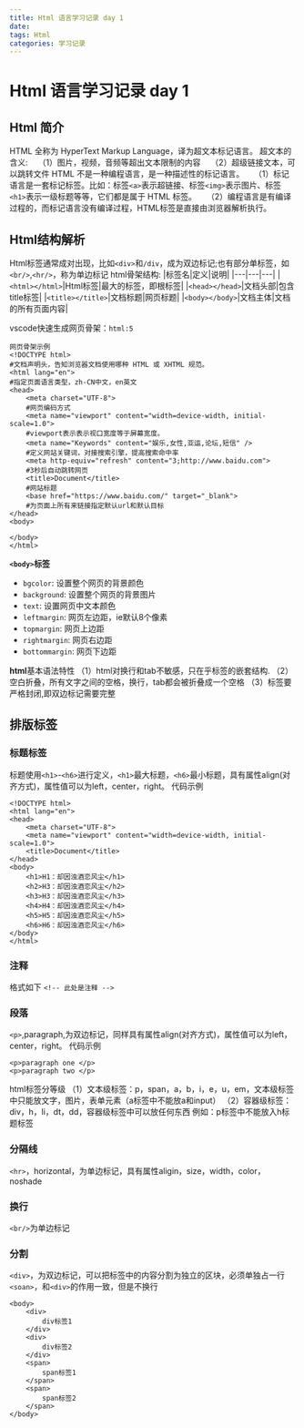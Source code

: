 ```yaml
---
title: Html 语言学习记录 day 1
date: 
tags: Html
categories: 学习记录
---
```

# Html 语言学习记录 day 1
## Html 简介
HTML 全称为 HyperText Markup Language，译为超文本标记语言。
超文本的含义:
&emsp;（1）图片，视频，音频等超出文本限制的内容
&emsp;（2）超级链接文本，可以跳转文件
HTML 不是一种编程语言，是一种描述性的标记语言。
&emsp;（1）标记语言是一套标记标签。比如：标签```<a>```表示超链接、标签```<img>```表示图片、标签```<h1>```表示一级标题等等，它们都是属于 HTML 标签。
&emsp;（2）编程语言是有编译过程的，而标记语言没有编译过程，HTML标签是直接由浏览器解析执行。
## Html结构解析
Html标签通常成对出现，比如```<div>```和```/div```，成为双边标记;也有部分单标签，如```<br/>```,```<hr/>```，称为单边标记
html骨架结构:
|标签名|定义|说明|
|---|---|---|
|```<html></html>```|Html标签|最大的标签，即根标签|
|```<head></head>```|文档头部|包含title标签|
|```<title></title>```|文档标题|网页标题|
|```<body></body>```|文档主体|文档的所有页面内容|

vscode快速生成网页骨架：```html:5```

    网页骨架示例
    <!DOCTYPE html>
    #文档声明头，告知浏览器文档使用哪种 HTML 或 XHTML 规范。
    <html lang="en">
    #指定页面语言类型，zh-CN中文，en英文
    <head>
        <meta charset="UTF-8">
        #网页编码方式
        <meta name="viewport" content="width=device-width, initial-scale=1.0">
        #viewport表示表示视口宽度等于屏幕宽度。
        <meta name="Keywords" content="娱乐,女性,亚运,论坛,短信" />
        #定义网站关键词，对接搜索引擎，提高搜索命中率
        <meta http-equiv="refresh" content="3;http://www.baidu.com">
        #3秒后自动跳转网页
        <title>Document</title>
        #网站标题
        <base href="https://www.baidu.com/" target="_blank">
        #为页面上所有来链接指定默认url和默认目标
    </head>
    <body>
        
    </body>
    </html>
**```<body>```标签**
- ```bgcolor```: 设置整个网页的背景颜色
- ```background```: 设置整个网页的背景图片
- ```text```: 设置网页中文本颜色
- ```leftmargin```: 网页左边距，ie默认8个像素
- ```topmargin```: 网页上边距
- ```rightmargin```: 网页右边距
- ```bottommargin```: 网页下边距

**html**基本语法特性
（1）html对换行和tab不敏感，只在乎标签的嵌套结构.
（2）空白折叠，所有文字之间的空格，换行，tab都会被折叠成一个空格
（3）标签要严格封闭,即双边标记需要完整
## 排版标签
### 标题标签
标题使用```<h1>```-```<h6>```进行定义，```<h1>```最大标题，```<h6>```最小标题，具有属性align(对齐方式)，属性值可以为left，center，right。
代码示例

    <!DOCTYPE html>
    <html lang="en">
    <head>
        <meta charset="UTF-8">
        <meta name="viewport" content="width=device-width, initial-scale=1.0">
        <title>Document</title>
    </head>
    <body>
        <h1>H1：却因浊酒恋风尘</h1>
        <h2>H3：却因浊酒恋风尘</h2>
        <h3>H3：却因浊酒恋风尘</h3>
        <h4>H4：却因浊酒恋风尘</h4>
        <h5>H5：却因浊酒恋风尘</h5>
        <h6>H6：却因浊酒恋风尘</h6>
    </body>
    </html>
### 注释
格式如下
```<!-- 此处是注释 -->```
### 段落
```<p>```,paragraph,为双边标记，同样具有属性align(对齐方式)，属性值可以为left，center，right。
代码示例

    <p>paragraph one </p>
    <p>paragraph two </p>
html标签分等级
（1）文本级标签：p，span，a，b，i，e，u，em，文本级标签中只能放文字，图片，表单元素（a标签中不能放a和input）
（2）容器级标签：div，h，li，dt，dd，容器级标签中可以放任何东西
例如：p标签中不能放入h标题标签
### 分隔线
```<hr>```，horizontal，为单边标记，具有属性aligin，size，width，color，noshade
### 换行
```<br/>```为单边标记
### 分割
```<div>```，为双边标记，可以把标签中的内容分割为独立的区块，必须单独占一行
```<soan>```，和```<div>```的作用一致，但是不换行

    <body>
        <div>
            div标签1
        </div>
        <div>
            div标签2
        </div>
        <span>
            span标签1
        </span>
        <span>
            span标签2
        </span>
    </body>

